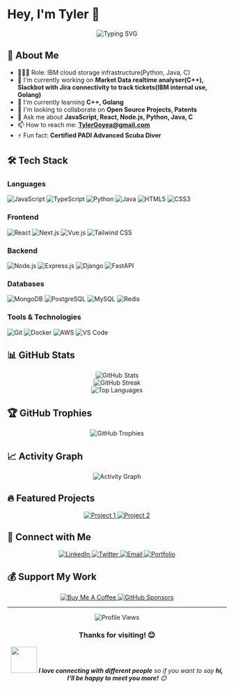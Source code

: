# Hey, I'm Tyler 👋

<div align="center">
  <img src="https://readme-typing-svg.herokuapp.com?font=Fira+Code&pause=1000&color=2196F3&center=true&vCenter=true&width=435&lines=Full+Stack+Developer;Always+learning+new+things;Love+to+code+and+create!" alt="Typing SVG" />
</div>

## 🚀 About Me

- 👷🏾‍♂️ Role: IBM cloud storage infrastructure(Python, Java, C)
- 🔭 I'm currently working on **Market Data realtime analyser(C++), Slackbot with Jira connectivity to track tickets(IBM internal use, Golang)**
- 🌱 I'm currently learning **C++, Golang**
- 👯 I'm looking to collaborate on **Open Source Projects, Patents**
- 💬 Ask me about **JavaScript, React, Node.js, Python, Java, C**
- 📫 How to reach me: **TylerGoyea@gmail.com**
- ⚡ Fun fact: **Certified PADI Advanced Scuba Diver**

## 🛠️ Tech Stack

### Languages
![JavaScript](https://img.shields.io/badge/-JavaScript-F7DF1E?style=flat-square&logo=javascript&logoColor=black)
![TypeScript](https://img.shields.io/badge/-TypeScript-3178C6?style=flat-square&logo=typescript&logoColor=white)
![Python](https://img.shields.io/badge/-Python-3776AB?style=flat-square&logo=python&logoColor=white)
![Java](https://img.shields.io/badge/-Java-007396?style=flat-square&logo=java&logoColor=white)
![HTML5](https://img.shields.io/badge/-HTML5-E34F26?style=flat-square&logo=html5&logoColor=white)
![CSS3](https://img.shields.io/badge/-CSS3-1572B6?style=flat-square&logo=css3&logoColor=white)

### Frontend
![React](https://img.shields.io/badge/-React-61DAFB?style=flat-square&logo=react&logoColor=black)
![Next.js](https://img.shields.io/badge/-Next.js-000000?style=flat-square&logo=next.js&logoColor=white)
![Vue.js](https://img.shields.io/badge/-Vue.js-4FC08D?style=flat-square&logo=vue.js&logoColor=white)
![Tailwind CSS](https://img.shields.io/badge/-Tailwind_CSS-38B2AC?style=flat-square&logo=tailwind-css&logoColor=white)

### Backend
![Node.js](https://img.shields.io/badge/-Node.js-339933?style=flat-square&logo=node.js&logoColor=white)
![Express.js](https://img.shields.io/badge/-Express.js-000000?style=flat-square&logo=express&logoColor=white)
![Django](https://img.shields.io/badge/-Django-092E20?style=flat-square&logo=django&logoColor=white)
![FastAPI](https://img.shields.io/badge/-FastAPI-009688?style=flat-square&logo=fastapi&logoColor=white)

### Databases
![MongoDB](https://img.shields.io/badge/-MongoDB-47A248?style=flat-square&logo=mongodb&logoColor=white)
![PostgreSQL](https://img.shields.io/badge/-PostgreSQL-336791?style=flat-square&logo=postgresql&logoColor=white)
![MySQL](https://img.shields.io/badge/-MySQL-4479A1?style=flat-square&logo=mysql&logoColor=white)
![Redis](https://img.shields.io/badge/-Redis-DC382D?style=flat-square&logo=redis&logoColor=white)

### Tools & Technologies
![Git](https://img.shields.io/badge/-Git-F05032?style=flat-square&logo=git&logoColor=white)
![Docker](https://img.shields.io/badge/-Docker-2496ED?style=flat-square&logo=docker&logoColor=white)
![AWS](https://img.shields.io/badge/-AWS-232F3E?style=flat-square&logo=amazon-aws&logoColor=white)
![VS Code](https://img.shields.io/badge/-VS_Code-007ACC?style=flat-square&logo=visual-studio-code&logoColor=white)

## 📊 GitHub Stats

<div align="center">
  <img src="https://github-readme-stats.vercel.app/api?username=TylerG21566&show_icons=true&theme=radical&hide_border=true&count_private=true" alt="GitHub Stats" />
</div>

<div align="center">
  <img src="https://github-readme-streak-stats.herokuapp.com/?user=TylerG21566&theme=radical&hide_border=true" alt="GitHub Streak" />
</div>

<div align="center">
  <img src="https://github-readme-stats.vercel.app/api/top-langs/?username=TylerG21566&layout=compact&theme=radical&hide_border=true" alt="Top Languages" />
</div>

## 🏆 GitHub Trophies

<div align="center">
  <img src="https://github-profile-trophy.vercel.app/?username=TylerG21566&theme=radical&no-frame=true&no-bg=false&margin-w=4" alt="GitHub Trophies" />
</div>

## 📈 Activity Graph

<div align="center">
  <img src="https://github-readme-activity-graph.vercel.app/graph?username=TylerG21566&theme=react-dark&hide_border=true" alt="Activity Graph" />
</div>

## 🔥 Featured Projects

<div align="center">
  <a href="https://github.com/TylerG21566/project1">
    <img src="https://github-readme-stats.vercel.app/api/pin/?username=TylerG21566&repo=project1&theme=radical&hide_border=true" alt="Project 1" />
  </a>
  <a href="https://github.com/TylerG21566/project2">
    <img src="https://github-readme-stats.vercel.app/api/pin/?username=TylerG21566&repo=project2&theme=radical&hide_border=true" alt="Project 2" />
  </a>
</div>

## 🤝 Connect with Me

<div align="center">
  <a href="https://linkedin.com/in/TylerG21566">
    <img src="https://img.shields.io/badge/-LinkedIn-0077B5?style=for-the-badge&logo=linkedin&logoColor=white" alt="LinkedIn" />
  </a>
  <a href="https://twitter.com/TylerG21566">
    <img src="https://img.shields.io/badge/-Twitter-1DA1F2?style=for-the-badge&logo=twitter&logoColor=white" alt="Twitter" />
  </a>
  <a href="mailto:TylerGoyea@gmail.com">
    <img src="https://img.shields.io/badge/-Email-D14836?style=for-the-badge&logo=gmail&logoColor=white" alt="Email" />
  </a>
  <a href="https://your-portfolio-website.com">
    <img src="https://img.shields.io/badge/-Portfolio-000000?style=for-the-badge&logo=react&logoColor=white" alt="Portfolio" />
  </a>
</div>

## 💰 Support My Work

<div align="center">
  <a href="https://buymeacoffee.com/TylerG21566">
    <img src="https://img.shields.io/badge/-Buy_Me_A_Coffee-FFDD00?style=for-the-badge&logo=buy-me-a-coffee&logoColor=black" alt="Buy Me A Coffee" />
  </a>
  <a href="https://github.com/sponsors/TylerG21566">
    <img src="https://img.shields.io/badge/-Sponsor-EA4AAA?style=for-the-badge&logo=github-sponsors&logoColor=white" alt="GitHub Sponsors" />
  </a>
</div>

---

<div align="center">
  <img src="https://komarev.com/ghpvc/?username=TylerG21566&color=blueviolet&style=flat-square&label=Profile+Views" alt="Profile Views" />
</div>

<div align="center">
  <h3>Thanks for visiting! 😊</h3>
  <img src="https://media.giphy.com/media/LnQjpWaON8nhr21vNW/giphy.gif" width="60"> <em><b>I love connecting with different people</b> so if you want to say <b>hi, I'll be happy to meet you more!</b> 😊</em>
</div>
